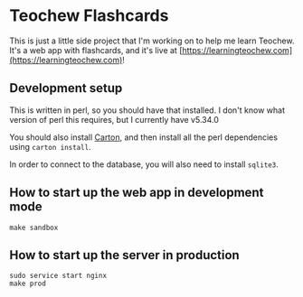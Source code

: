 Teochew Flashcards
==================

This is just a little side project that I'm working on to help me learn
Teochew. It's a web app with flashcards, and it's live at
[https://learningteochew.com](https://learningteochew.com)!

## Development setup

This is written in perl, so you should have that installed. I don't know what
version of perl this requires, but I currently have v5.34.0

You should also install [Carton](https://github.com/perl-carton/carton), and
then install all the perl dependencies using `carton install`.

In order to connect to the database, you will also need to install `sqlite3`.

## How to start up the web app in development mode

    make sandbox

## How to start up the server in production

    sudo service start nginx
    make prod
